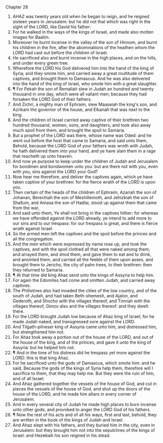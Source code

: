 

Chapter 28

1. AHAZ was twenty years old when he began to reign, and he reigned sixteen years in Jerusalem: but he did not that which was right in the sight of the LORD, like David his father:
2. For he walked in the ways of the kings of Israel, and made also molten images for Baalim.
3. Moreover he burnt incense in the valley of the son of Hinnom, and burnt his children in the fire, after the abominations of the heathen whom the LORD had cast out before the children of Israel.
4. He sacrificed also and burnt incense in the high places, and on the hills, and under every green tree.
5. Wherefore the LORD his God delivered him into the hand of the king of Syria; and they smote him, and carried away a great multitude of them captives, and brought them to Damascus.  And he was also delivered into the hand of the king of Israel, who smote him with a great slaughter.
6. ¶ For Pekah the son of Remaliah slew in Judah an hundred and twenty thousand in one day, which were all valiant men; because they had forsaken the LORD God of their fathers.
7. And Zichri, a mighty man of Ephraim, slew Maaseiah the king's son, and Azrikam the governor of the house, and Elkanah that was next to the king.
8. And the children of Israel carried away captive of their brethren two hundred thousand, women, sons, and daughters, and took also away much spoil from them, and brought the spoil to Samaria.
9. But a prophet of the LORD was there, whose name was Oded: and he went out before the host that came to Samaria, and said unto them, Behold, because the LORD God of your fathers was wroth with Judah, he hath delivered them into your hand, and ye have slain them in a rage that reacheth up unto heaven.
10. And now ye purpose to keep under the children of Judah and Jerusalem for bondmen and bondwomen unto you: but are there not with you, even with you, sins against the LORD your God?
11. Now hear me therefore, and deliver the captives again, which ye have taken captive of your brethren: for the fierce wrath of the LORD is upon you.
12. Then certain of the heads of the children of Ephraim, Azariah the son of Johanan, Berechiah the son of Meshillemoth, and Jehizkiah the son of Shallum, and Amasa the son of Hadlai, stood up against them that came from the war,
13. And said unto them, Ye shall not bring in the captives hither: for whereas we have offended against the LORD already, ye intend to add more to our sins and to our trespass: for our trespass is great, and there is fierce wrath against Israel.
14. So the armed men left the captives and the spoil before the princes and all the congregation.
15. And the men which were expressed by name rose up, and took the captives, and with the spoil clothed all that were naked among them, and arrayed them, and shod them, and gave them to eat and to drink, and anointed them, and carried all the feeble of them upon asses, and brought them to Jericho, the city of palm trees, to their brethren: then they returned to Samaria.
16. ¶ At that time did king Ahaz send unto the kings of Assyria to help him.
17. For again the Edomites had come and smitten Judah, and carried away captives.
18. The Philistines also had invaded the cities of the low country, and of the south of Judah, and had taken Beth-shemesh, and Ajalon, and Gederoth, and Shocho with the villages thereof, and Timnah with the villages thereof, Gimzo also and the villages thereof: and they dwelt there.
19. For the LORD brought Judah low because of Ahaz king of Israel; for he made Judah naked, and transgressed sore against the LORD.
20. And Tilgath-pilneser king of Assyria came unto him, and distressed him, but strengthened him not.
21. For Ahaz took away a portion out of the house of the LORD, and out of the house of the king, and of the princes, and gave it unto the king of Assyria: but he helped him not.
22. ¶ And in the time of his distress did he trespass yet more against the LORD: this is that king Ahaz.
23. For he sacrificed unto the gods of Damascus, which smote him: and he said, Because the gods of the kings of Syria help them, therefore will I sacrifice to them, that they may help me. But they were the ruin of him, and of all Israel.
24. And Ahaz gathered together the vessels of the house of God, and cut in pieces the vessels of the house of God, and shut up the doors of the house of the LORD, and he made him altars in every corner of Jerusalem.
25. And in every several city of Judah he made high places to burn incense unto other gods, and provoked to anger the LORD God of his fathers.
26. ¶ Now the rest of his acts and of all his ways, first and last, behold, they are written in the book of the kings of Judah and Israel.
27. And Ahaz slept with his fathers, and they buried him in the city, even in Jerusalem: but they brought him not into the sepulchres of the kings of Israel: and Hezekiah his son reigned in his stead.
